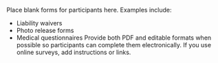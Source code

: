 Place blank forms for participants here. Examples include:
- Liability waivers
- Photo release forms
- Medical questionnaires
Provide both PDF and editable formats when possible so participants can complete them electronically.
If you use online surveys, add instructions or links.
